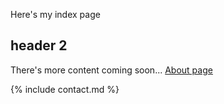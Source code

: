 Here's my index page
## header 2
There's more content coming soon...
[About page](about.html) 


{% include contact.md %}
